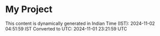 # My Project

This content is dynamically generated in Indian Time (IST): 2024-11-02 04:51:59 IST
Converted to UTC: 2024-11-01 23:21:59 UTC
